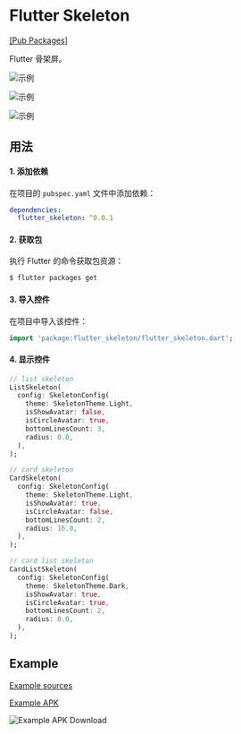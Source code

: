 # Flutter Skeleton

[[Pub Packages]](https://pub.dartlang.org/packages/flutter_skeleton)

Flutter 骨架屏。

![示例][1]

![示例][2]

![示例][3]

## 用法

#### 1\. 添加依赖

在项目的 `pubspec.yaml` 文件中添加依赖：

```yaml
dependencies:
  flutter_skeleton: ^0.0.1
```

#### 2\. 获取包

执行 Flutter 的命令获取包资源：

```bash
$ flutter packages get
```

#### 3\. 导入控件

在项目中导入该控件：

```dart
import 'package:flutter_skeleton/flutter_skeleton.dart';
```

#### 4\. 显示控件

```dart
// list skeleton
ListSkeleton(
  config: SkeletonConfig(
    theme: SkeletonTheme.Light,
    isShowAvatar: false,
    isCircleAvatar: true,
    bottomLinesCount: 3,
    radius: 0.0,
  ),
);

// card skeleton
CardSkeleton(
  config: SkeletonConfig(
    theme: SkeletonTheme.Light,
    isShowAvatar: true,
    isCircleAvatar: false,
    bottomLinesCount: 2,
    radius: 16.0,
  ),
);

// card list skeleton
CardListSkeleton(
  config: SkeletonConfig(
    theme: SkeletonTheme.Dark,
    isShowAvatar: true,
    isCircleAvatar: true,
    bottomLinesCount: 2,
    radius: 0.0,
  ),
);
```

## Example

[Example sources](https://github.com/wuzhendev/flutter_skeleton/tree/master/example)

[Example APK](https://raw.githubusercontent.com/wuzhendev/assets/master/flutter_skeleton/flutter_skeleton_v0.0.1.apk)

![Example APK Download](https://github.com/wuzhendev/assets/blob/master/flutter_skeleton/flutter_skeleton_v0.0.1.png?raw=true)

[1]:https://github.com/wuzhendev/assets/blob/master/flutter_skeleton/flutter_skeleton_1.jpg?raw=true
[2]:https://github.com/wuzhendev/assets/blob/master/flutter_skeleton/flutter_skeleton_2.jpg?raw=true
[3]:https://github.com/wuzhendev/assets/blob/master/flutter_skeleton/flutter_skeleton_3.jpg?raw=true
